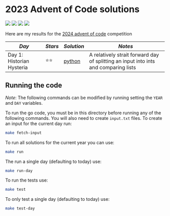 # 2023 Advent of Code solutions

![](https://img.shields.io/badge/tests%20passed%20🐍-40/40-success)
![](https://img.shields.io/badge/day%20📅-1-blue)
![](https://img.shields.io/badge/stars%20⭐-2-yellow)
![](https://img.shields.io/badge/days%20completed-1-red)

Here are my results for the [2024 advent of code](https://adventofcode.com/2024) competition


| *Day* | *Stars* | *Solution* | *Notes* |
|-------|---------|------------|---------|
| Day 1: Historian Hysteria |  ⭐⭐  | [python](day01/) | A relatively strait forward day of splitting an input into ints and comparing lists |


## Running the code

*Note*: The following commands can be modified by running setting the `YEAR` and `DAY` variables.

To run the go code, you must be in this directory before running any of the following commands. You will also need to create `input.txt` files. To create an input for the current day run:

``` bash
make fetch-input
```

To run all solutions for the current year you can use:
```bash
make run
```

The run a single day (defaulting to today) use:
``` bash
make run-day
```

To run the tests use:
```bash
make test
```

To only test a single day (defaulting to today) use:
```bash
make test-day
```
